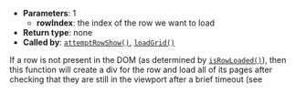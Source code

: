 * **Parameters**: 1
  * **rowIndex**: the index of the row we want to load
* **Return type**: none
* **Called by**: [`attemptRowShow()`](#attemptRowShow),
  [`loadGrid()`](#loadGrid)

If a row is not present in the DOM (as determined by
[`isRowLoaded()`](#isRowLoaded)), then this function will create a div for
the row and load all of its pages after checking that they are still
in the viewport after a brief timeout (see

